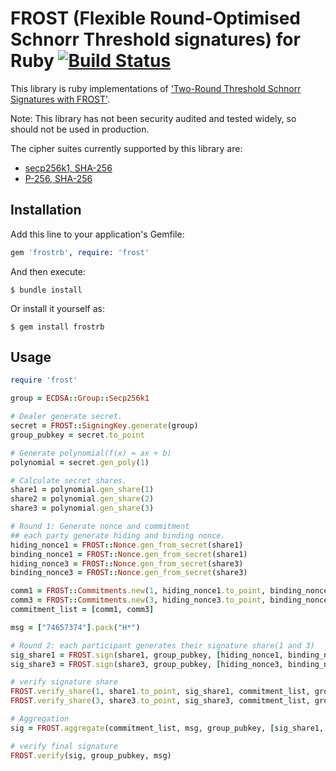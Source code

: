 # FROST (Flexible Round-Optimised Schnorr Threshold signatures) for Ruby [![Build Status](https://github.com/azuchi/frostrb/actions/workflows/main.yml/badge.svg?branch=master)](https://github.com/azuchi/frostrb/actions/workflows/main.yml)

This library is ruby implementations of ['Two-Round Threshold Schnorr Signatures with FROST'](https://datatracker.ietf.org/doc/draft-irtf-cfrg-frost/).

Note: This library has not been security audited and tested widely, so should not be used in production.

The cipher suites currently supported by this library are:

* [secp256k1, SHA-256](https://www.ietf.org/archive/id/draft-irtf-cfrg-frost-14.html#name-frostsecp256k1-sha-256)
* [P-256, SHA-256](https://www.ietf.org/archive/id/draft-irtf-cfrg-frost-14.html#name-frostp-256-sha-256) 

## Installation

Add this line to your application's Gemfile:

```ruby
gem 'frostrb', require: 'frost'
```

And then execute:

    $ bundle install

Or install it yourself as:

    $ gem install frostrb

## Usage

```ruby
require 'frost'

group = ECDSA::Group::Secp256k1

# Dealer generate secret.
secret = FROST::SigningKey.generate(group)
group_pubkey = secret.to_point

# Generate polynomial(f(x) = ax + b)
polynomial = secret.gen_poly(1)

# Calculate secret shares.
share1 = polynomial.gen_share(1)
share2 = polynomial.gen_share(2)
share3 = polynomial.gen_share(3)

# Round 1: Generate nonce and commitment
## each party generate hiding and binding nonce.
hiding_nonce1 = FROST::Nonce.gen_from_secret(share1)
binding_nonce1 = FROST::Nonce.gen_from_secret(share1)
hiding_nonce3 = FROST::Nonce.gen_from_secret(share3)
binding_nonce3 = FROST::Nonce.gen_from_secret(share3)

comm1 = FROST::Commitments.new(1, hiding_nonce1.to_point, binding_nonce1.to_point)
comm3 = FROST::Commitments.new(3, hiding_nonce3.to_point, binding_nonce3.to_point)
commitment_list = [comm1, comm3]

msg = ["74657374"].pack("H*")

# Round 2: each participant generates their signature share(1 and 3)
sig_share1 = FROST.sign(share1, group_pubkey, [hiding_nonce1, binding_nonce1], msg, commitment_list)
sig_share3 = FROST.sign(share3, group_pubkey, [hiding_nonce3, binding_nonce3], msg, commitment_list)

# verify signature share
FROST.verify_share(1, share1.to_point, sig_share1, commitment_list, group_pubkey, msg)
FROST.verify_share(3, share3.to_point, sig_share3, commitment_list, group_pubkey, msg)

# Aggregation
sig = FROST.aggregate(commitment_list, msg, group_pubkey, [sig_share1, sig_share3])

# verify final signature
FROST.verify(sig, group_pubkey, msg)
```
